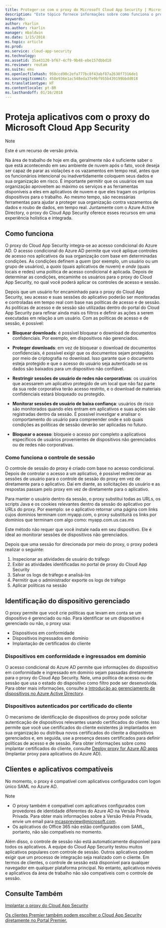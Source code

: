 ```yaml
---
title: Proteger-se com o proxy do Microsoft Cloud App Security | Microsoft Docs
description: "Este tópico fornece informações sobre como funciona o proxy do Cloud App Security."
keywords: 
author: rkarlin
ms.author: rkarlin
manager: mbaldwin
ms.date: 1/15/2018
ms.topic: article
ms.prod: 
ms.service: cloud-app-security
ms.technology: 
ms.assetid: 35a43120-bf67-4cf9-9b48-ebe157dbbd18
ms.reviewer: reutam
ms.suite: ems
ms.openlocfilehash: 950ccd90c2efa777bc8f43abf87a2638f7316de1
ms.sourcegitcommit: 458e936e1ac548eda37e9bf955b439199bbdd018
ms.translationtype: HT
ms.contentlocale: pt-BR
ms.lasthandoff: 01/16/2018
---
```

# <a name="protect-apps-with-microsoft-cloud-app-security-proxy"></a>Proteja aplicativos com o proxy do Microsoft Cloud App Security

> [!NOTE]
> Este é um recurso de versão prévia.


Na área de trabalho de hoje em dia, geralmente não é suficiente saber o que está acontecendo em seu ambiente de nuvem após o fato, você deseja ser capaz de parar as violações e os vazamentos em tempo real, antes que os funcionários intencional ou inadvertidamente coloquem seus dados e sua organização em risco. É importante permitir que os usuários em sua organização aproveitem ao máximo os serviços e as ferramentas disponíveis a eles em aplicativos de nuvem e que eles tragam os próprios dispositivos para o trabalho. Ao mesmo tempo, são necessárias ferramentas para ajudar a proteger sua organização contra vazamentos de dados e roubo de dados, em tempo real. Juntamente com o Azure Active Directory, o proxy do Cloud App Security oferece esses recursos em uma experiência holística e integrada.

## <a name="how-it-works"></a>Como funciona

O proxy do Cloud App Security integra-se ao acesso condicional do Azure AD. O acesso condicional do Azure AD permite que você aplique controles de acesso nos aplicativos da sua organização com base em determinadas condições. As condições definem a *quem* (por exemplo, um usuário ou um grupo de usuários), a *quais* (quais aplicativos de nuvem) e *onde* (quais locais e redes) uma política de acesso condicional é aplicada. Depois de determinar as condições, encaminhe os usuários para o proxy do Cloud App Security, no qual você poderá aplicar os controles de acesso e sessão.

Depois que um usuário for encaminhado para o proxy do Cloud App Security, seu acesso e suas sessões do aplicativo poderão ser monitoradas e controladas em tempo real com base nas políticas de acesso e de sessão. As políticas de acesso e de sessão são utilizadas dentro do portal do Cloud App Security para refinar ainda mais os filtros e definir as ações a serem executadas em relação a um usuário. Com as políticas de acesso e de sessão, é possível:

-   **Bloquear downloads**: é possível bloquear o download de documentos confidenciais. Por exemplo, em dispositivos não gerenciados.

-   **Proteger downloads**: em vez de bloquear o download de documentos confidenciais, é possível exigir que os documentos sejam protegidos por meio de criptografia no download. Isso garante que o documento esteja protegido e que o acesso do usuário seja autenticado se os dados são baixados para um dispositivo não confiável. 

-   **Restringir sessões de usuário de redes não corporativas**: os usuários que acessarem um aplicativo protegido de um local que não faz parte da sua rede corporativa terão acesso restrito, e o download de materiais confidenciais estará bloqueado ou protegido.

-   **Monitorar sessões de usuário de baixa confiança**: usuários de risco são monitorados quando eles entram em aplicativos e suas ações são registradas dentro da sessão. É possível investigar e analisar o comportamento do usuário para compreender onde e sob quais condições as políticas de sessão deverão ser aplicadas no futuro. 

- **Bloquear o acesso**: bloqueie o acesso por completo a aplicativos específicos de usuários provenientes de dispositivos não gerenciados ou de redes não corporativas.


### <a name="how-session-control-works"></a>Como funciona o controle de sessão

O controle de sessão do proxy é criado com base no acesso condicional. Depois de controlar o acesso a um aplicativo, é possível redirecionar as sessões de usuário para o controle de sessão do proxy em vez de diretamente para o aplicativo. Daí em diante, as solicitações do usuário e as respostas passam pelo proxy em vez de diretamente para o aplicativo.

Para manter o usuário dentro da sessão, o proxy substitui todas as URLs, os scripts Java e os cookies relevantes dentro da sessão do aplicativo por URLs do proxy. Por exemplo: se o aplicativo retornar uma página com links cujos domínios terminam com myapp.com, o proxy substituirá os links por domínios que terminam com algo como: myapp.com.us.cas.ms 

Este método não requer que você instale nada em seu dispositivo. Ele é ideal ao monitorar sessões de dispositivos não gerenciados. 

Depois que uma sessão for direcionada por meio do proxy, o proxy poderá realizar o seguinte:
1. Inspecionar as atividades de usuário do tráfego
3. Exibir as atividades identificadas no portal de proxy do Cloud App Security
2. Salvar os logs de tráfego e analisá-los
3. Permitir que o administrador exporte os logs de tráfego
4. Aplicar políticas na sessão

## <a name="managed-device-identification"></a>Identificação do dispositivo gerenciado

O proxy permite que você crie políticas que levam em conta se um dispositivo é gerenciado ou não. Para identificar se um dispositivo é gerenciado ou não, o proxy usa:

-   Dispositivos em conformidade 
-   Dispositivos ingressados em domínio 
-   Implantação de certificados do cliente
 
 
### <a name="compliant-and-domain-joined-devices"></a>Dispositivos em conformidade e ingressados em domínio
O acesso condicional do Azure AD permite que informações do dispositivo em conformidade e ingressado em domínio sejam passadas diretamente para o proxy do Cloud App Security. Nele, uma política de acesso ou de sessão que usa o estado do dispositivo como filtro pode ser desenvolvida.
Para obter mais informações, consulte a [Introdução ao gerenciamento de dispositivos no Azure Active Directory](https://docs.microsoft.com/azure/active-directory/device-management-introduction). 

### <a name="client-certificate-authenticated-devices"></a>Dispositivos autenticados por certificado do cliente

O mecanismo de identificação de dispositivos do proxy pode solicitar autenticação de dispositivos relevantes usando certificados do cliente. Isso permite que você use certificados do cliente existentes já implantados em sua organização ou distribua novos certificados do cliente a dispositivos gerenciados e, em seguida, use a presença desses certificados para definir políticas de acesso e de sessão. Para obter informações sobre como implantar certificados do cliente, consulte [Deploy proxy for Azure AD apps](proxy-deployment-aad.md) (Implantar proxy para aplicativos do Azure AD).
 
## <a name="supported-apps-and-clients"></a>Clientes e aplicativos compatíveis

No momento, o proxy é compatível com aplicativos configurados com logon único SAML no Azure AD. 

> [!NOTE]
> - O proxy também é compatível com aplicativos configurados com provedores de identidade diferentes do Azure AD na Versão Prévia Privada. Para obter mais informações sobre a Versão Prévia Privada, envie um email para mcaspreview@microsoft.com.
> - Os aplicativos do Office 365 não estão configurados com SAML, portanto, não são compatíveis no momento.

Além disso, o controle de sessão não está automaticamente disponível para todos os aplicativos. A equipe do Cloud App Security testou muitos aplicativos populares com controle de sessão. Outros aplicativos podem exigir que um processo de integração seja realizado com o cliente.
Em termos de clientes, o controle de sessão está disponível para qualquer navegador em qualquer plataforma principal. No entanto, aplicativos móveis e aplicativos da área de trabalho não são compatíveis com o controle de sessão. 



## <a name="see-also"></a>Consulte Também  
[Implantar o proxy do Cloud App Security](proxy-deployment-aad.md)   

[Os clientes Premier também podem escolher o Cloud App Security diretamente no Portal Premier.](https://premier.microsoft.com/)  
  


